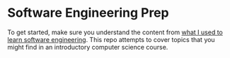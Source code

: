 # Software Engineering Prep

To get started, make sure you understand the content from [what I used to learn software engineering][1]. This repo attempts to cover topics that you might find in an introductory computer science course.

[1]: https://medium.com/@seanaujong/a-software-engineering-journey-for-beginners-a08640916929
